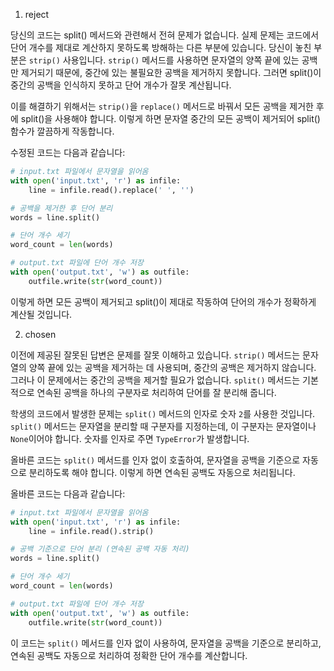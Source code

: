 1. reject

당신의 코드는 split() 메서드와 관련해서 전혀 문제가 없습니다. 실제 문제는 코드에서 단어 개수를 제대로 계산하지 못하도록 방해하는 다른 부분에 있습니다. 당신이 놓친 부분은 `strip()` 사용입니다. `strip()` 메서드를 사용하면 문자열의 양쪽 끝에 있는 공백만 제거되기 때문에, 중간에 있는 불필요한 공백을 제거하지 못합니다. 그러면 split()이 중간의 공백을 인식하지 못하고 단어 개수가 잘못 계산됩니다.

이를 해결하기 위해서는 `strip()`을 `replace()` 메서드로 바꿔서 모든 공백을 제거한 후에 split()을 사용해야 합니다. 이렇게 하면 문자열 중간의 모든 공백이 제거되어 split() 함수가 깔끔하게 작동합니다.

수정된 코드는 다음과 같습니다:

```python
# input.txt 파일에서 문자열을 읽어옴
with open('input.txt', 'r') as infile:
    line = infile.read().replace(' ', '')

# 공백을 제거한 후 단어 분리
words = line.split()

# 단어 개수 세기
word_count = len(words)

# output.txt 파일에 단어 개수 저장
with open('output.txt', 'w') as outfile:
    outfile.write(str(word_count))
```

이렇게 하면 모든 공백이 제거되고 split()이 제대로 작동하여 단어의 개수가 정확하게 계산될 것입니다.

2. chosen

이전에 제공된 잘못된 답변은 문제를 잘못 이해하고 있습니다. `strip()` 메서드는 문자열의 양쪽 끝에 있는 공백을 제거하는 데 사용되며, 중간의 공백은 제거하지 않습니다. 그러나 이 문제에서는 중간의 공백을 제거할 필요가 없습니다. `split()` 메서드는 기본적으로 연속된 공백을 하나의 구분자로 처리하여 단어를 잘 분리해 줍니다.

학생의 코드에서 발생한 문제는 `split()` 메서드의 인자로 숫자 `2`를 사용한 것입니다. `split()` 메서드는 문자열을 분리할 때 구분자를 지정하는데, 이 구분자는 문자열이나 `None`이어야 합니다. 숫자를 인자로 주면 `TypeError`가 발생합니다.

올바른 코드는 `split()` 메서드를 인자 없이 호출하여, 문자열을 공백을 기준으로 자동으로 분리하도록 해야 합니다. 이렇게 하면 연속된 공백도 자동으로 처리됩니다.

올바른 코드는 다음과 같습니다:

```python
# input.txt 파일에서 문자열을 읽어옴
with open('input.txt', 'r') as infile:
    line = infile.read().strip()

# 공백 기준으로 단어 분리 (연속된 공백 자동 처리)
words = line.split()

# 단어 개수 세기
word_count = len(words)

# output.txt 파일에 단어 개수 저장
with open('output.txt', 'w') as outfile:
    outfile.write(str(word_count))
```

이 코드는 `split()` 메서드를 인자 없이 사용하여, 문자열을 공백을 기준으로 분리하고, 연속된 공백도 자동으로 처리하여 정확한 단어 개수를 계산합니다.
